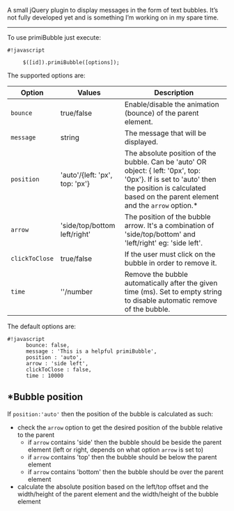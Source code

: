 A small jQuery plugin to display messages in the form of text bubbles. It’s not fully developed yet and is something I’m working on in my spare time.
- - - -
To use primiBubble just execute:

	
```
#!javascript

     $([id]).primiBubble([options]);
```


The supported options are: 

| Option        | Values                         | Description                    |
| ------------- | ------------------------------ | ------------------------------ |
| `bounce`      | true/false                     | Enable/disable the animation (bounce) of the parent element.  |
| `message`     | string                         | The message that will be displayed.  |
| `position`    | 'auto'/{left: 'px', top: 'px'} | The absolute position of the bubble. Can be 'auto' OR object: { left: '0px', top: '0px'}. If is set to 'auto' then the position is calculated based on the parent element and the `arrow` option.* |
| `arrow`       | 'side/top/bottom left/right'   | The position of the bubble arrow. It's a combination of 'side/top/bottom' and 'left/right' eg: 'side left'. |
| `clickToClose` | true/false                    | If the user must click on the bubble in order to remove it. |
| `time`        | ''/number                      | Remove the bubble automatically after the given time (ms). Set to empty string to disable automatic remove of the bubble. |



The default options are:

```
#!javascript
      bounce: false,  
      message : 'This is a helpful primiBubble',
      position : 'auto', 
      arrow : 'side left', 
      clickToClose : false, 
      time : 10000 
```

## *Bubble position ##

If `position:'auto'` then the position of the bubble is calculated as such:

* check the `arrow` option to get the desired position of the bubble relative to the parent 
     * if `arrow` contains 'side' then the bubble should be beside the parent element (left or right, depends on what option `arrow` is set to)
     * if `arrow` contains 'top' then the bubble should be below the parent element  
     * if `arrow` contains 'bottom' then the bubble should be over the parent element
* calculate the absolute position based on the left/top offset and the width/height of the parent element and the width/height of the bubble element